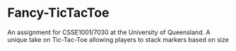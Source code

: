 # Fancy-TicTacToe
An assignment for CSSE1001/7030 at the University of Queensland. A unique take on Tic-Tac-Toe allowing players to stack markers based on size
